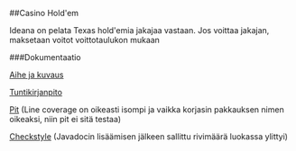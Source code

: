 ﻿
##Casino Hold'em

Ideana on pelata Texas hold'emia jakajaa vastaan. Jos voittaa jakajan, maksetaan voitot voittotaulukon mukaan


###Dokumentaatio

[Aihe ja kuvaus](dokumentaatio/AiheJaKuvaus.md)

[Tuntikirjanpito](dokumentaatio/tuntikirjanpito.md)

[Pit](https://htmlpreview.github.io/?https://github.com/ConstantKrieg/texasholdem_harjoitustyo/blob/master/dokumentaatio/pit/index.html)
(Line coverage on oikeasti isompi ja vaikka korjasin pakkauksen nimen oikeaksi, niin pit ei sitä testaa)

[Checkstyle](https://htmlpreview.github.io/?https://github.com/ConstantKrieg/texasholdem_harjoitustyo/blob/master/dokumentaatio/site/checkstyle.html)
(Javadocin lisäämisen jälkeen sallittu rivimäärä luokassa ylittyi)
